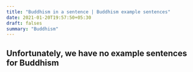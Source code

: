 ```yaml
---
title: "Buddhism in a sentence | Buddhism example sentences"
date: 2021-01-20T19:57:50+05:30
draft: falses
summary: "Buddhism"
---
```

## Unfortunately, we have no example sentences for Buddhism                 
